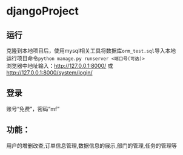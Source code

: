 # djangoProject
## 运行
克隆到本地项目后，使用mysql相关工具将数据库`orm_test.sql`导入本地
<br>
运行项目命令`python manage.py runserver <端口号(可选)>`
<br>
浏览器中地址输入：http://127.0.0.1:8000/  或   http://127.0.0.1:8000/system/login/
<br>
## 登录
账号“免费”，密码“mf”
<br>
## 功能：
用户的增删改查,订单信息管理,数据信息的展示,部门的管理,任务的管理等

